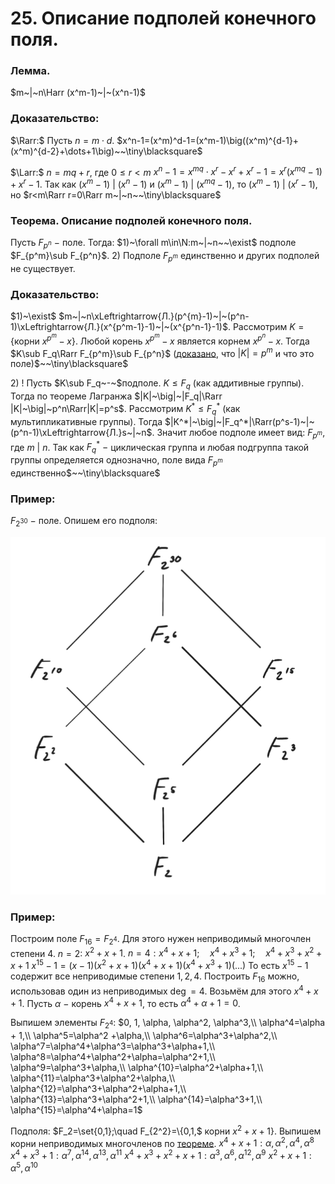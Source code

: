 # 25. Описание подполей конечного поля.

### Лемма.
$m~|~n\Harr (x^m-1)~|~(x^n-1)$

### Доказательство:
$\Rarr:$
Пусть $n=m\cdot d$.
$x^n-1=(x^m)^d-1=(x^m-1)\big((x^m)^{d-1}+(x^m)^{d-2}+\dots+1\big)~~\tiny\blacksquare$

$\Larr:$
$n=mq+r$, где $0\le r < m$
$x^n-1=x^{mq}\cdot x^r-x^r+x^r-1=x^r(x^{mq}-1)+x^r-1$.
Так как $(x^m-1)~|~(x^n-1)$ и $(x^m-1)~|~(x^{mq}-1)$,
то $(x^m-1)~|~(x^r-1)$, но $r<m\Rarr r=0\Rarr m~|~n~~\tiny\blacksquare$

### Теорема. Описание подполей конечного поля.
Пусть $F_{p^n}~-~$поле. Тогда:
$1)~\forall m\in\N:m~|~n~~\exist$ подполе $F_{p^m}\sub F_{p^n}$.
$2)$ Подполе $F_{p^m}$ единственно и других подполей не существует.

### Доказательство:
$1)~\exist$
$m~|~n\xLeftrightarrow{Л.}(p^{m}-1)~|~(p^n-1)\xLeftrightarrow{Л.}(x^{p^m-1}-1)~|~(x^{p^n-1}-1)$.
Рассмотрим $K=\{$корни $x^{p^m}-x\}$.
Любой корень $x^{p^m}-x$ является корнем $x^{p^n}-x$.
Тогда $K\sub F_q\Rarr F_{p^m}\sub F_{p^n}$ ([доказано](08-05-24.md), что $|K|=p^m$ и что это поле)$~~\tiny\blacksquare$

$2)~!$
Пусть $K\sub F_q~-~$подполе. $K\le F_q$ (как аддитивные группы).
Тогда по теореме Лагранжа $|K|~\big|~|F_q|\Rarr |K|~\big|~p^n\Rarr|K|=p^s$.
Рассмотрим $K^*\le F_q^*$ (как мультипликативные группы).
Тогда $|K^*|~\big|~|F_q^*|\Rarr(p^s-1)~|~(p^n-1)\xLeftrightarrow{Л.}s~|~n$.
Значит любое подполе имеет вид: $F_{p^m}$, где $m~|~n$.
Так как $F_q^*~-~$циклическая группа и любая подгруппа такой группы определяется однозначно, поле вида $F_{p^m}$ единственно$~~\tiny\blacksquare$

### Пример:
$F_{2^{30}}~-~$поле. Опишем его подполя:

![Untitled](sem2/notes/algebra/notes/22-05-24/Untitled.png)

### Пример:
Построим поле $F_{16}=F_{2^4}$.
Для этого нужен неприводимый многочлен степени $4$.
$n=2:$ $x^2+x+1$.
$n=4:x^4+x+1;\quad x^4+x^3+1;\quad x^4+x^3+x^2+x+1$
$x^{15}-1=(x-1)(x^2+x+1)(x^4+x+1)(x^4+x^3+1)(...)$
То есть $x^{15}-1$ содержит все неприводимые степени $1,2,4$.
Построить $F_{16}$ можно, использовав один из неприводимых $\deg =4$.
Возьмём для этого $x^4+x+1$.
Пусть $\alpha~-~$корень $x^4+x+1$, то есть $\alpha^4+\alpha + 1=0$.

Выпишем элементы $F_{2^4}$:
$0, 1, \alpha, \alpha^2, \alpha^3,\\
\alpha^4=\alpha + 1,\\
\alpha^5=\alpha^2 +\alpha,\\
\alpha^6=\alpha^3+\alpha^2,\\
\alpha^7=\alpha^4+\alpha^3=\alpha^3+\alpha+1,\\
\alpha^8=\alpha^4+\alpha^2+\alpha=\alpha^2+1,\\
\alpha^9=\alpha^3+\alpha,\\
\alpha^{10}=\alpha^2+\alpha+1,\\
\alpha^{11}=\alpha^3+\alpha^2+\alpha,\\
\alpha^{12}=\alpha^3+\alpha^2+\alpha+1,\\
\alpha^{13}=\alpha^3+\alpha^2+1,\\
\alpha^{14}=\alpha^3+1,\\
\alpha^{15}=\alpha^4+\alpha=1$

Подполя: $F_2=\set{0,1};\quad F_{2^2}=\{0,1,$ корни $x^2+x+1\}$.
Выпишем корни неприводимых многочленов по [теореме](22-05-24.md).
$x^4+x+1:\alpha,\alpha^2,\alpha^4,\alpha^8$
$x^4+x^3+1:\alpha^7,\alpha^{14},\alpha^{13},\alpha^{11}$
$x^4+x^3+x^2+x+1:\alpha^3,\alpha^6,\alpha^{12},\alpha^9$
$x^2+x+1:\alpha^5,\alpha^{10}$